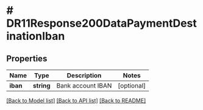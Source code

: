 # # DR11Response200DataPaymentDestinationIban

## Properties

Name | Type | Description | Notes
------------ | ------------- | ------------- | -------------
**iban** | **string** | Bank account IBAN | [optional]

[[Back to Model list]](../../README.md#models) [[Back to API list]](../../README.md#endpoints) [[Back to README]](../../README.md)
